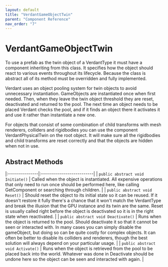 ```yaml
---
layout: default
title: "VerdantGameObjectTwin"
parent: "Component Reference"
nav_order: "7"
---
```


# VerdantGameObjectTwin

To use a prefab as the twin object of a VerdantType it must have a component inheriting from this class. It specifies how the object should react to various events throughout its lifecycle. Because the class is abstract all of its method must be overridden and fully implemented.

Verdant uses an object pooling system for twin objects to avoid unnecessary instantiation. GameObjects are instantiated once when first needed. Then, when they leave the twin object threshold they are reset, deactivated and returned to the pool. The next time an object needs to be placed Verdant checks the pool, and if it finds an object there it activates it and use it rather than instantiate a new one. 

For objects that consist of some combination of child transforms with mesh renderers, colliders and rigidbodies you can use the component VerdantPhysicalTwin on the root object. It will make sure all the rigidbodies and child transforms are reset correctly and that the objects are hidden when not in use.


## Abstract Methods

|:---------------|:--------------------------|
| `public abstract void Initiate()` | Called when the object is instantiated. All expensive operations that only need to run once should be performed here, like calling GetComponent or searching through children.  |
| `public abstract void Reset()` | Should reset the object to its initial state so it can be reused. If it doesn't restore it fully there's a chance that it won't match the VerdantType and break the illusion that the GPU instance and its twin are the same. Reset is usually called right before the object is deactivated so it is in the right state when reactivated.   |
| `public abstract void Deactivate()` | Runs when the object is returned to the pool. Should deactivate it so that it cannot be seen or interacted with. In many cases you can simply disable the gameObject, but doing so can be quite costly for complex objects. It can often be better to disable its colliders and renderers, though the best solution will always depend on your particular usage. |
| `public abstract void Activate()` | Runs when the object is retrieved from the pool to be placed back into the world. Whatever was done in Deactivate should be undone here so the object can be seen and interacted with again. |


